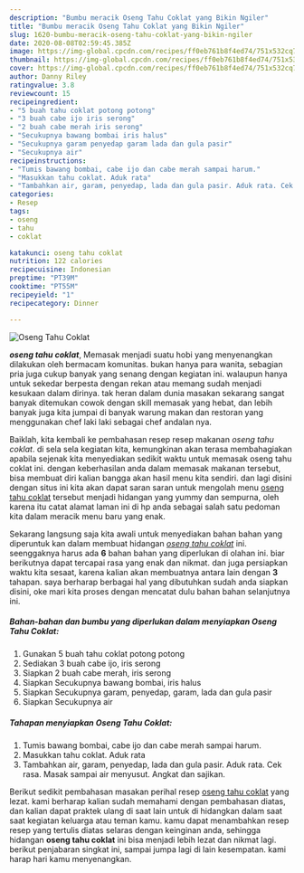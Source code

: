 ```yaml
---
description: "Bumbu meracik Oseng Tahu Coklat yang Bikin Ngiler"
title: "Bumbu meracik Oseng Tahu Coklat yang Bikin Ngiler"
slug: 1620-bumbu-meracik-oseng-tahu-coklat-yang-bikin-ngiler
date: 2020-08-08T02:59:45.385Z
image: https://img-global.cpcdn.com/recipes/ff0eb761b8f4ed74/751x532cq70/oseng-tahu-coklat-foto-resep-utama.jpg
thumbnail: https://img-global.cpcdn.com/recipes/ff0eb761b8f4ed74/751x532cq70/oseng-tahu-coklat-foto-resep-utama.jpg
cover: https://img-global.cpcdn.com/recipes/ff0eb761b8f4ed74/751x532cq70/oseng-tahu-coklat-foto-resep-utama.jpg
author: Danny Riley
ratingvalue: 3.8
reviewcount: 15
recipeingredient:
- "5 buah tahu coklat potong potong"
- "3 buah cabe ijo iris serong"
- "2 buah cabe merah iris serong"
- "Secukupnya bawang bombai iris halus"
- "Secukupnya garam penyedap garam lada dan gula pasir"
- "Secukupnya air"
recipeinstructions:
- "Tumis bawang bombai, cabe ijo dan cabe merah sampai harum."
- "Masukkan tahu coklat. Aduk rata"
- "Tambahkan air, garam, penyedap, lada dan gula pasir. Aduk rata. Cek rasa. Masak sampai air menyusut. Angkat dan sajikan."
categories:
- Resep
tags:
- oseng
- tahu
- coklat

katakunci: oseng tahu coklat 
nutrition: 122 calories
recipecuisine: Indonesian
preptime: "PT39M"
cooktime: "PT55M"
recipeyield: "1"
recipecategory: Dinner

---
```



![Oseng Tahu Coklat](https://img-global.cpcdn.com/recipes/ff0eb761b8f4ed74/751x532cq70/oseng-tahu-coklat-foto-resep-utama.jpg)

<b><i>oseng tahu coklat</i></b>, Memasak menjadi suatu hobi yang menyenangkan dilakukan oleh bermacam komunitas. bukan hanya para wanita, sebagian pria juga cukup banyak yang senang dengan kegiatan ini. walaupun hanya untuk sekedar berpesta dengan rekan atau memang sudah menjadi kesukaan dalam dirinya. tak heran dalam dunia masakan sekarang sangat banyak ditemukan cowok dengan skill memasak yang hebat, dan lebih banyak juga kita jumpai di banyak warung makan dan restoran yang menggunakan chef laki laki sebagai chef andalan nya.

Baiklah, kita kembali ke pembahasan resep resep makanan <i>oseng tahu coklat</i>. di sela sela kegiatan kita, kemungkinan akan terasa membahagiakan apabila sejenak kita menyediakan sedikit waktu untuk memasak oseng tahu coklat ini. dengan keberhasilan anda dalam memasak makanan tersebut, bisa membuat diri kalian bangga akan hasil menu kita sendiri. dan lagi disini dengan situs ini kita akan dapat saran saran untuk mengolah menu <u>oseng tahu coklat</u> tersebut menjadi hidangan yang yummy dan sempurna, oleh karena itu catat alamat laman ini di hp anda sebagai salah satu pedoman kita dalam meracik menu baru yang enak.




Sekarang langsung saja kita awali untuk menyediakan bahan bahan yang diperuntuk kan dalam membuat hidangan <u><i>oseng tahu coklat</i></u> ini. seenggaknya harus ada <b>6</b> bahan bahan yang diperlukan di olahan ini. biar berikutnya dapat tercapai rasa yang enak dan nikmat. dan juga persiapkan waktu kita sesaat, karena kalian akan membuatnya antara lain dengan <b>3</b> tahapan. saya berharap berbagai hal yang dibutuhkan sudah anda siapkan disini, oke mari kita proses dengan mencatat dulu bahan bahan selanjutnya ini.

<!--inarticleads1-->

##### Bahan-bahan dan bumbu yang diperlukan dalam menyiapkan Oseng Tahu Coklat:

1. Gunakan 5 buah tahu coklat potong potong
1. Sediakan 3 buah cabe ijo, iris serong
1. Siapkan 2 buah cabe merah, iris serong
1. Siapkan Secukupnya bawang bombai, iris halus
1. Siapkan Secukupnya garam, penyedap, garam, lada dan gula pasir
1. Siapkan Secukupnya air




<!--inarticleads2-->

##### Tahapan menyiapkan Oseng Tahu Coklat:

1. Tumis bawang bombai, cabe ijo dan cabe merah sampai harum.
1. Masukkan tahu coklat. Aduk rata
1. Tambahkan air, garam, penyedap, lada dan gula pasir. Aduk rata. Cek rasa. Masak sampai air menyusut. Angkat dan sajikan.




Berikut sedikit pembahasan masakan perihal resep <u>oseng tahu coklat</u> yang lezat. kami berharap kalian sudah memahami dengan pembahasan diatas, dan kalian dapat praktek ulang di saat lain untuk di hidangkan dalam saat saat kegiatan keluarga atau teman kamu. kamu dapat menambahkan resep resep yang tertulis diatas selaras dengan keinginan anda, sehingga hidangan <b>oseng tahu coklat</b> ini bisa menjadi lebih lezat dan nikmat lagi. berikut penjabaran singkat ini, sampai jumpa lagi di lain kesempatan. kami harap hari kamu menyenangkan.
